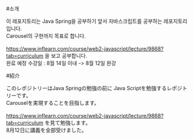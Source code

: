 #소개

이 레포지토리는 Java Spring을 공부하기 앞서 자바스크립트를 공부하는 레포지토리입니다.<br>
Carousel의 구현까지 목표로 합니다.<br><br>
https://www.inflearn.com/course/web2-javascript/lecture/9868?tab=curriculum 을 보고 공부합니다.<br>
완료 예정 수강일 : 8월 14일 이내 -> 8월 12일 완강

#紹介

このレポジトリーはJava Springの勉強の前に Java Scriptを勉強するレポジトリーです。<br>
Carouselを実現することを目指します。<br><br>
https://www.inflearn.com/course/web2-javascript/lecture/9868?tab=curriculum を見て勉強します。<br>
8月12日に講義を全部受けました。